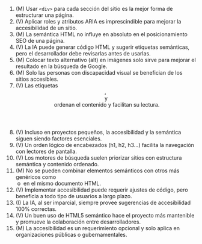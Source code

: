 1. (M) Usar `<div>` para cada sección del sitio es la mejor forma de estructurar una página.
2. (V) Aplicar roles y atributos ARIA es imprescindible para mejorar la accesibilidad de un sitio.
3. (M) La semántica HTML no influye en absoluto en el posicionamiento SEO de una página.
4. (V) La IA puede generar código HTML y sugerir etiquetas semánticas, pero el desarrollador debe revisarlas antes de usarlas.
5. (M) Colocar texto alternativo (alt) en imágenes solo sirve para mejorar el resultado en la búsqueda de Google.
6. (M) Solo las personas con discapacidad visual se benefician de los sitios accesibles.
7. (V) Las etiquetas <header>, <main> y <footer> ordenan el contenido y facilitan su lectura.
8. (V) Incluso en proyectos pequeños, la accesibilidad y la semántica siguen siendo factores esenciales.
9. (V) Un orden lógico de encabezados (h1, h2, h3…) facilita la navegación con lectores de pantalla.
10. (V) Los motores de búsqueda suelen priorizar sitios con estructura semántica y contenido ordenado.
11. (M) No se pueden combinar elementos semánticos con otros más genéricos como <div> o <span> en el mismo documento HTML.
12. (V) Implementar accesibilidad puede requerir ajustes de código, pero beneficia a todo tipo de usuarios a largo plazo.
13. (I) La IA, al ser imparcial, siempre provee sugerencias de accesibilidad 100% correctas.
14. (V) Un buen uso de HTML5 semántico hace el proyecto más mantenible y promueve la colaboración entre desarrolladores.
15. (M) La accesibilidad es un requerimiento opcional y solo aplica en organizaciones públicas o gubernamentales.
